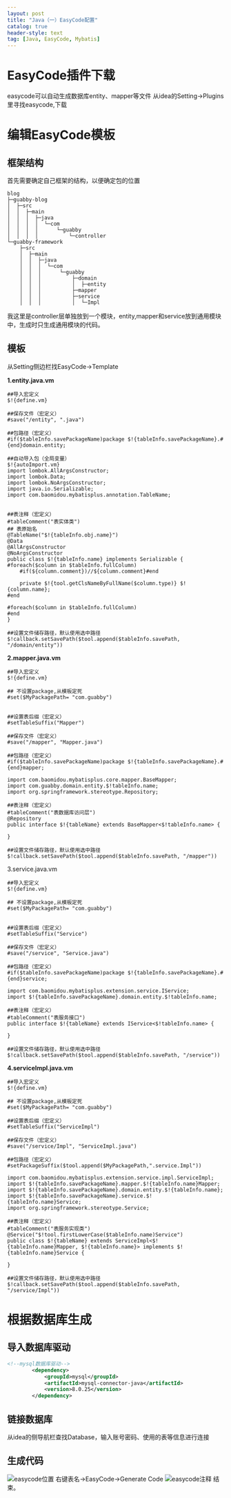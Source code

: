 ```yaml
---
layout: post
title: "Java（一）EasyCode配置"
catalog: true
header-style: text
tag: [Java, EasyCode, Mybatis]
---
```

# EasyCode插件下载
easycode可以自动生成数据库entity、mapper等文件
从idea的Setting->Plugins里寻找easycode,下载


# 编辑EasyCode模板
## 框架结构
首先需要确定自己框架的结构，以便确定包的位置
```linux
blog
├─guabby-blog
│  ├─src
│  │  ├─main
│  │  │  ├─java
│  │  │  │  └─com
│  │  │  │      └─guabby
│  │  │  │          └─controller
└─guabby-framework
    ├─src
    │  ├─main
    │  │  ├─java
    │  │  │  └─com
    │  │  │      └─guabby
    │  │  │          ├─domain
    │  │  │          │  ├─entity
    │  │  │          ├─mapper
    │  │  │          ├─service
    │  │  │          │  └─Impl
```
我这里是controller层单独放到一个模块，entity,mapper和service放到通用模块中，生成时只生成通用模块的代码。
## 模板
从Setting侧边栏找EasyCode->Template

**1.entity.java.vm**
```
##导入宏定义
$!{define.vm}

##保存文件（宏定义）
#save("/entity", ".java")

##包路径（宏定义）
#if($tableInfo.savePackageName)package $!{tableInfo.savePackageName}.#{end}domain.entity;

##自动导入包（全局变量）
$!{autoImport.vm}
import lombok.AllArgsConstructor;
import lombok.Data;
import lombok.NoArgsConstructor;
import java.io.Serializable;
import com.baomidou.mybatisplus.annotation.TableName;


##表注释（宏定义）
#tableComment("表实体类")
## 表原始名
@TableName("$!{tableInfo.obj.name}")
@Data
@AllArgsConstructor
@NoArgsConstructor
public class $!{tableInfo.name} implements Serializable {
#foreach($column in $tableInfo.fullColumn)
    #if(${column.comment})//${column.comment}#end

    private $!{tool.getClsNameByFullName($column.type)} $!{column.name};
#end

#foreach($column in $tableInfo.fullColumn)
#end
}

##设置文件储存路径，默认使用选中路径
$!callback.setSavePath($tool.append($tableInfo.savePath, "/domain/entity"))
```

**2.mapper.java.vm**
```
##导入宏定义
$!{define.vm}

## 不设置package,从模板定死
#set($MyPackagePath= "com.guabby")


##设置表后缀（宏定义）
#setTableSuffix("Mapper")

##保存文件（宏定义）
#save("/mapper", "Mapper.java")

##包路径（宏定义）
#if($tableInfo.savePackageName)package $!{tableInfo.savePackageName}.#{end}mapper;

import com.baomidou.mybatisplus.core.mapper.BaseMapper;
import com.guabby.domain.entity.$!tableInfo.name;
import org.springframework.stereotype.Repository;

##表注释（宏定义）
#tableComment("表数据库访问层")
@Repository
public interface $!{tableName} extends BaseMapper<$!tableInfo.name> {

}

##设置文件储存路径，默认使用选中路径
$!callback.setSavePath($tool.append($tableInfo.savePath, "/mapper"))
```
3.service.java.vm
```
##导入宏定义
$!{define.vm}

## 不设置package,从模板定死
#set($MyPackagePath= "com.guabby")


##设置表后缀（宏定义）
#setTableSuffix("Service")

##保存文件（宏定义）
#save("/service", "Service.java")

##包路径（宏定义）
#if($tableInfo.savePackageName)package $!{tableInfo.savePackageName}.#{end}service;

import com.baomidou.mybatisplus.extension.service.IService;
import $!{tableInfo.savePackageName}.domain.entity.$!tableInfo.name;

##表注释（宏定义）
#tableComment("表服务接口")
public interface $!{tableName} extends IService<$!tableInfo.name> {

}

##设置文件储存路径，默认使用选中路径
$!callback.setSavePath($tool.append($tableInfo.savePath, "/service"))

```

**4.serviceImpl.java.vm**

```
##导入宏定义
$!{define.vm}

## 不设置package,从模板定死
#set($MyPackagePath= "com.guabby")

##设置表后缀（宏定义）
#setTableSuffix("ServiceImpl")

##保存文件（宏定义）
#save("/service/Impl", "ServiceImpl.java")

##包路径（宏定义）
#setPackageSuffix($tool.append($MyPackagePath,".service.Impl"))

import com.baomidou.mybatisplus.extension.service.impl.ServiceImpl;
import $!{tableInfo.savePackageName}.mapper.$!{tableInfo.name}Mapper;
import $!{tableInfo.savePackageName}.domain.entity.$!{tableInfo.name};
import $!{tableInfo.savePackageName}.service.$!{tableInfo.name}Service;
import org.springframework.stereotype.Service;

##表注释（宏定义）
#tableComment("表服务实现类")
@Service("$!tool.firstLowerCase($tableInfo.name)Service")
public class $!{tableName} extends ServiceImpl<$!{tableInfo.name}Mapper, $!{tableInfo.name}> implements $!{tableInfo.name}Service {

}

##设置文件储存路径，默认使用选中路径
$!callback.setSavePath($tool.append($tableInfo.savePath, "/service/Impl"))

```

# 根据数据库生成
## 导入数据库驱动
```xml
<!--mysql数据库驱动-->
        <dependency>
            <groupId>mysql</groupId>
            <artifactId>mysql-connector-java</artifactId>
            <version>8.0.25</version>
        </dependency>
```
## 链接数据库
从idea的侧导航栏查找Database，输入账号密码、使用的表等信息进行连接

## 生成代码
![easycode位置](https://www.vcg.com/creative/811557570)
右键表名->EasyCode->Generate Code
![easycode注释](https://img-blog.csdnimg.cn/007b08c8a56b4f0ea8f928f1a29d66e3.png)
结束。



